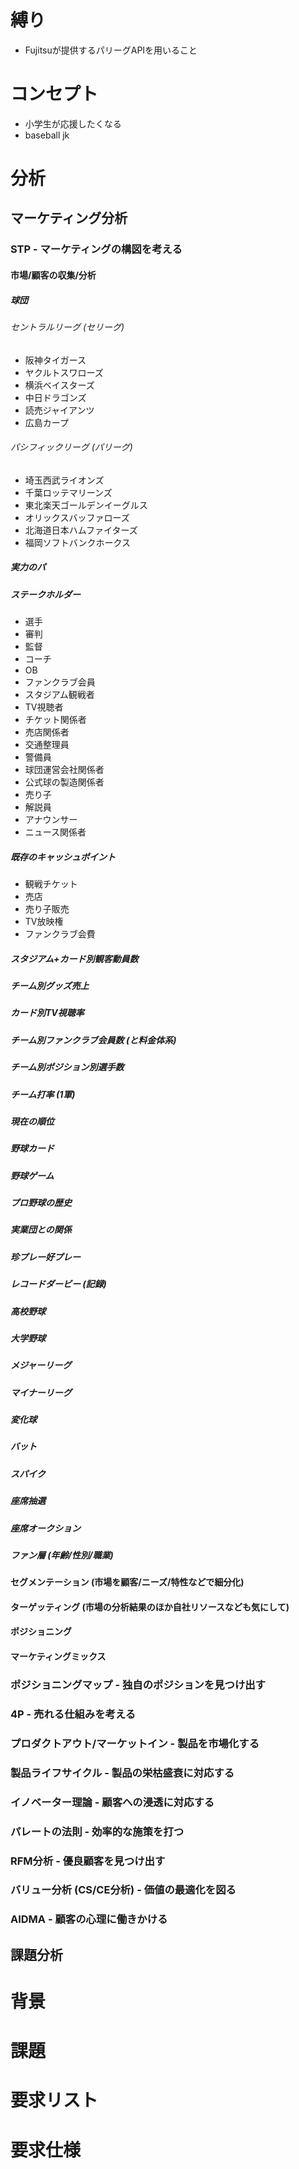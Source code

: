 # 縛り

- Fujitsuが提供するパリーグAPIを用いること

# コンセプト

- 小学生が応援したくなる
- baseball jk


# 分析

## マーケティング分析

### STP - マーケティングの構図を考える

#### 市場/顧客の収集/分析

##### 球団

###### セントラルリーグ (セリーグ)

- 阪神タイガース
- ヤクルトスワローズ
- 横浜ベイスターズ
- 中日ドラゴンズ
- 読売ジャイアンツ
- 広島カープ

###### パシフィックリーグ (パリーグ)

- 埼玉西武ライオンズ
- 千葉ロッテマリーンズ
- 東北楽天ゴールデンイーグルス
- オリックスバッファローズ
- 北海道日本ハムファイターズ
- 福岡ソフトバンクホークス

##### 実力のパ
##### ステークホルダー

- 選手
- 審判
- 監督
- コーチ
- OB
- ファンクラブ会員
- スタジアム観戦者
- TV視聴者
- チケット関係者
- 売店関係者
- 交通整理員
- 警備員
- 球団運営会社関係者
- 公式球の製造関係者
- 売り子
- 解説員
- アナウンサー
- ニュース関係者

##### 既存のキャッシュポイント

- 観戦チケット
- 売店
- 売り子販売
- TV放映権
- ファンクラブ会費


##### スタジアム+カード別観客動員数
##### チーム別グッズ売上
##### カード別TV視聴率
##### チーム別ファンクラブ会員数 (と料金体系)
##### チーム別ポジション別選手数
##### チーム打率 (1軍)
##### 現在の順位
##### 野球カード
##### 野球ゲーム
##### プロ野球の歴史
##### 実業団との関係
##### 珍プレー好プレー
##### レコードダービー (記録)
##### 高校野球
##### 大学野球
##### メジャーリーグ
##### マイナーリーグ
##### 変化球
##### バット
##### スパイク
##### 座席抽選
##### 座席オークション
##### ファン層 (年齢/性別/職業)

#### セグメンテーション (市場を顧客/ニーズ/特性などで細分化)
#### ターゲッティング (市場の分析結果のほか自社リソースなども気にして)
#### ポジショニング
#### マーケティングミックス

### ポジショニングマップ - 独自のポジションを見つけ出す
### 4P - 売れる仕組みを考える
### プロダクトアウト/マーケットイン - 製品を市場化する
### 製品ライフサイクル - 製品の栄枯盛衰に対応する
### イノベーター理論 - 顧客への浸透に対応する
### パレートの法則 - 効率的な施策を打つ
### RFM分析 - 優良顧客を見つけ出す
### バリュー分析 (CS/CE分析) - 価値の最適化を図る
### AIDMA - 顧客の心理に働きかける

## 課題分析


# 背景

# 課題

# 要求リスト

# 要求仕様
